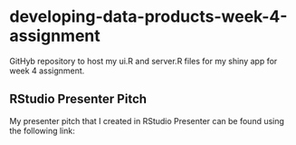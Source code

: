 # developing-data-products-week-4-assignment
GitHyb repository to host my ui.R and server.R files for my shiny app for week 4 assignment.

## RStudio Presenter Pitch
My presenter pitch that I created in RStudio Presenter can be found using the following link:

